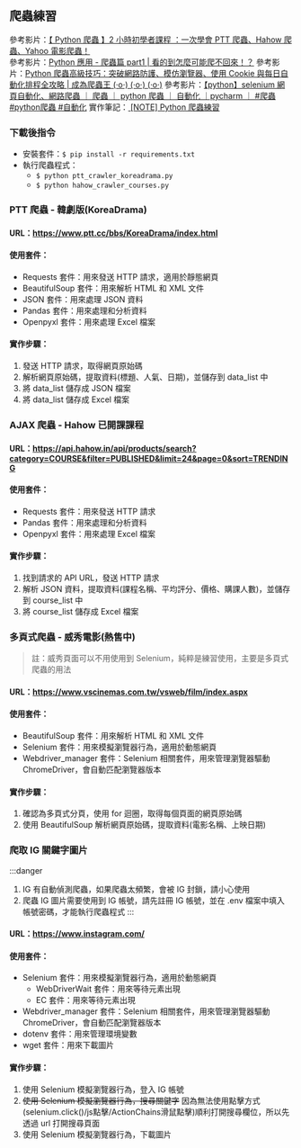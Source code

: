 ## 爬蟲練習
參考影片：[【 Python 爬蟲 】2 小時初學者課程 ：一次學會 PTT 爬蟲、Hahow 爬蟲、Yahoo 電影爬蟲！](https://youtu.be/1PHp1prsxIM?si=qqmTt5agW67bNMbF)  
參考影片：[Python 應用 - 爬蟲篇 part1 | 看的到怎麼可能爬不回來！？](https://www.youtube.com/watch?v=qsZk97m_PsI)
參考影片：[Python 爬蟲高級技巧：突破網路防護、模仿瀏覽器、使用 Cookie 與每日自動化排程全攻略 | 成為爬蟲王 (‧o‧) (‧o‧) (‧o‧)](https://www.youtube.com/watch?v=QdHd3hGMDAo&t=3s)
參考影片：[【python】selenium 網頁自動化、網路爬蟲 ｜ 爬蟲 ｜ python 爬蟲 ｜ 自動化 ｜pycharm ｜ #爬蟲 #python爬蟲 #自動化](https://youtu.be/ximjGyZ93YQ?si=pcg_tCx8UdeeWUb_)
實作筆記：[ [NOTE] Python 爬蟲練習](https://hackmd.io/@kangpei/BJpAnUFNJe)

### 下載後指令
- 安裝套件：`$ pip install -r requirements.txt`  
- 執行爬蟲程式：  
    - `$ python ptt_crawler_koreadrama.py`  
    - `$ python hahow_crawler_courses.py`

### PTT 爬蟲 - 韓劇版(KoreaDrama)
#### URL：https://www.ptt.cc/bbs/KoreaDrama/index.html
#### 使用套件：
- Requests 套件：用來發送 HTTP 請求，適用於靜態網頁
- BeautifulSoup 套件：用來解析 HTML 和 XML 文件
- JSON 套件：用來處理 JSON 資料
- Pandas 套件：用來處理和分析資料
- Openpyxl 套件：用來處理 Excel 檔案

#### 實作步驟：
1. 發送 HTTP 請求，取得網頁原始碼
2. 解析網頁原始碼，提取資料(標題、人氣、日期)，並儲存到 data_list 中
3. 將 data_list 儲存成 JSON 檔案
4. 將 data_list 儲存成 Excel 檔案

### AJAX 爬蟲 - Hahow 已開課課程
#### URL：https://api.hahow.in/api/products/search?category=COURSE&filter=PUBLISHED&limit=24&page=0&sort=TRENDING
#### 使用套件：
- Requests 套件：用來發送 HTTP 請求
- Pandas 套件：用來處理和分析資料
- Openpyxl 套件：用來處理 Excel 檔案

#### 實作步驟：
1. 找到請求的 API URL，發送 HTTP 請求
2. 解析 JSON 資料，提取資料(課程名稱、平均評分、價格、購課人數)，並儲存到 course_list 中
3. 將 course_list 儲存成 Excel 檔案

### 多頁式爬蟲 - 威秀電影(熱售中)
> 註：威秀頁面可以不用使用到 Selenium，純粹是練習使用，主要是多頁式爬蟲的用法
#### URL：https://www.vscinemas.com.tw/vsweb/film/index.aspx
#### 使用套件：
- BeautifulSoup 套件：用來解析 HTML 和 XML 文件
- Selenium 套件：用來模擬瀏覽器行為，適用於動態網頁
- Webdriver_manager 套件：Selenium 相關套件，用來管理瀏覽器驅動 ChromeDriver，會自動匹配瀏覽器版本

#### 實作步驟：
1. 確認為多頁式分頁，使用 for 迴圈，取得每個頁面的網頁原始碼
2. 使用 BeautifulSoup 解析網頁原始碼，提取資料(電影名稱、上映日期)

### 爬取 IG 關鍵字圖片
:::danger
1. IG 有自動偵測爬蟲，如果爬蟲太頻繁，會被 IG 封鎖，請小心使用
2. 爬蟲 IG 圖片需要使用到 IG 帳號，請先註冊 IG 帳號，並在 .env 檔案中填入帳號密碼，才能執行爬蟲程式
:::

#### URL：https://www.instagram.com/
#### 使用套件：
- Selenium 套件：用來模擬瀏覽器行為，適用於動態網頁
    - WebDriverWait 套件：用來等待元素出現
    - EC 套件：用來等待元素出現
- Webdriver_manager 套件：Selenium 相關套件，用來管理瀏覽器驅動 ChromeDriver，會自動匹配瀏覽器版本
- dotenv 套件：用來管理環境變數
- wget 套件：用來下載圖片

#### 實作步驟：
1. 使用 Selenium 模擬瀏覽器行為，登入 IG 帳號
2. ~~使用 Selenium 模擬瀏覽器行為，搜尋關鍵字~~
    因為無法使用點擊方式(selenium.click()/js點擊/ActionChains滑鼠點擊)順利打開搜尋欄位，所以先透過 url 打開搜尋頁面
3. 使用 Selenium 模擬瀏覽器行為，下載圖片
